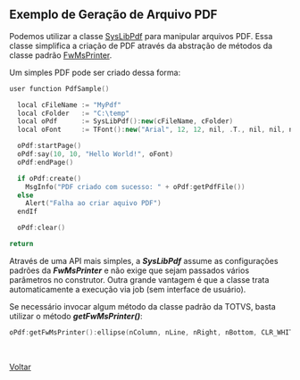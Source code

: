 ## Exemplo de Geração de Arquivo PDF

Podemos utilizar a classe [SysLibPdf](../classes/pdf) para manipular arquivos PDF. Essa classe simplifica a criação de PDF
através da abstração de métodos da classe padrão [FwMsPrinter](https://tdn.totvs.com/display/public/PROT/FWMsPrinter).

Um simples PDF pode ser criado dessa forma:

```cpp
user function PdfSample()

  local cFileName := "MyPdf"
  local cFolder   := "C:\temp"
  local oPdf      := SysLibPdf():new(cFileName, cFolder)
  local oFont     := TFont():new("Arial", 12, 12, nil, .T., nil, nil, nil, nil, .T.)

  oPdf:startPage()
  oPdf:say(10, 10, "Hello World!", oFont)
  oPdf:endPage()

  if oPdf:create()
    MsgInfo("PDF criado com sucesso: " + oPdf:getPdfFile())
  else
    Alert("Falha ao criar aquivo PDF")
  endIf

  oPdf:clear()

return
```

Através de uma API mais simples, a **_SysLibPdf_** assume as configurações padrões da **_FwMsPrinter_** e não exige
que sejam passados vários parâmetros no construtor. Outra grande vantagem é que a classe trata automaticamente
a execução via job (sem interface de usuário).

Se necessário invocar algum método da classe padrão da TOTVS, basta utilizar o método **_getFwMsPrinter()_**:

```cpp
oPdf:getFwMsPrinter():ellipse(nColumn, nLine, nRight, nBottom, CLR_WHITE, CLR_BLACK)
```

<br/>

[Voltar](../index)
